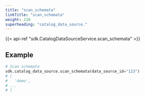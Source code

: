 ```yaml
---
title: "scan_schemata"
linkTitle: "scan_schemata"
weight: 210
superheading: "catalog_data_source."
---
```


{{< api-ref "sdk.CatalogDataSourceService.scan_schemata" >}}

## Example

```python
# Scan schemata
sdk.catalog_data_source.scan_schemata(data_source_id="123")
# [
#   'demo',
# ...
# ]
````
